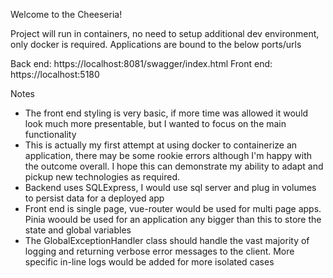 Welcome to the Cheeseria!

Project will run in containers, no need to setup additional dev environment, only docker is required. Applications are bound to the below ports/urls

Back end: https://localhost:8081/swagger/index.html
Front end: https://localhost:5180

Notes
- The front end styling is very basic, if more time was allowed it would look much more presentable, but I wanted to focus on the main functionality 
- This is actually my first attempt at using docker to containerize an application, there may be some rookie errors although I'm happy with the outcome overall. I hope this can demonstrate my ability to adapt and pickup new technologies as required.
- Backend uses SQLExpress, I would use sql server and plug in volumes to persist data for a deployed app
- Front end is single page, vue-router would be used for multi page apps. Pinia woould be used for an application any bigger than this to store the state and global variables
- The GlobalExceptionHandler class should handle the vast majority of logging and returning verbose error messages to the client. More specific in-line logs would be added for more isolated cases
